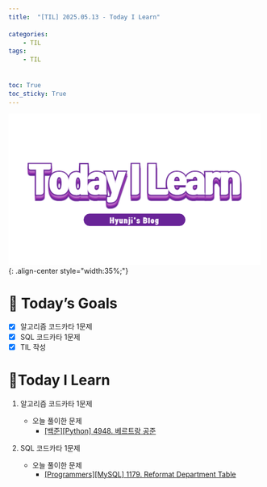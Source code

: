 ```yaml
---
title:  "[TIL] 2025.05.13 - Today I Learn" 

categories: 
    - TIL
tags: 
    - TIL


toc: True
toc_sticky: True
---
```


![TIL](/assets/images/TIL3.png){: .align-center style="width:35%;"}


# 🎯 Today’s Goals
- [x] 알고리즘 코드카타 1문제
- [x] SQL 코드카타 1문제
- [x] TIL 작성

# 👀Today I Learn
1. 알고리즘 코드카타 1문제

   - 오늘 풀이한 문제
     - [[백준][Python] 4948. 베르트랑 공준](https://hzi09.github.io/python_boj/python_4948/)

2. SQL 코드카타 1문제

   - 오늘 풀이한 문제
     - [[Programmers][MySQL] 1179. Reformat Department Table](https://hzi09.github.io/mysql_leetcode/lc_sql_1179)

